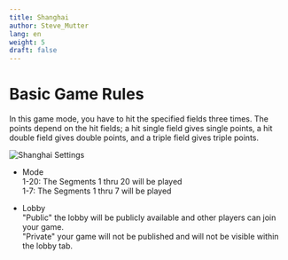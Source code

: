 ```yaml
---
title: Shanghai
author: Steve_Mutter
lang: en
weight: 5
draft: false
---
```


# Basic Game Rules

In this game mode, you have to hit the specified fields three times. The points depend on the hit fields; a hit single field gives single points, a hit double field gives double points, and a triple field gives triple points.

![Shanghai Settings](/game-settings/images/shanghai.png)

- Mode </br>
1-20: The Segments 1 thru 20 will be played </br>
1-7: The Segments 1 thru 7 will be played

- Lobby </br>
"Public" the lobby will be publicly available and other players can join your game. </br>
"Private" your game will not be published and will not be visible within the lobby tab. </br>